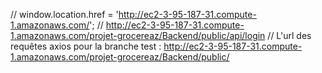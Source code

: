 // window.location.href = 'http://ec2-3-95-187-31.compute-1.amazonaws.com/';
// http://ec2-3-95-187-31.compute-1.amazonaws.com/projet-grocereaz/Backend/public/api/login
// L'url des requêtes axios pour la branche test : http://ec2-3-95-187-31.compute-1.amazonaws.com/projet-grocereaz/Backend/public/

